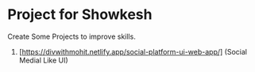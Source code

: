 # Project for Showkesh
Create Some Projects to improve skills.
1. [https://divwithmohit.netlify.app/social-platform-ui-web-app/]  (Social Medial Like UI)

